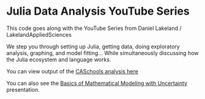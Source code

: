 # Julia Data Analysis YouTube Series

This code goes along with the YouTube Series from Daniel Lakeland / LakelandAppliedSciences 

We step you through setting up Julia, getting data, doing exploratory analysis, graphing,
and model fitting... While simultaneously discussing how the Julia ecosystem and language works.

You can view output of the [CASchools analysis here](CASchools/AnalyzeTests.html)

You can also see the [Basics of Mathematical Modeling with Uncertainty](CASchools/BasicsOfModeling.html) presentation.
